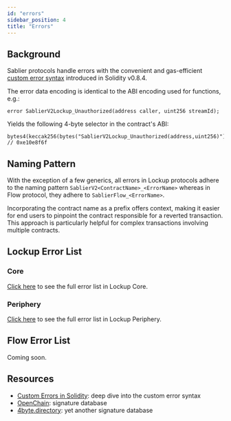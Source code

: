 ```yaml
---
id: "errors"
sidebar_position: 4
title: "Errors"
---
```


## Background

Sablier protocols handle errors with the convenient and gas-efficient
[custom error syntax](https://blog.soliditylang.org/2021/04/21/custom-errors) introduced in Solidity v0.8.4.

The error data encoding is identical to the ABI encoding used for functions, e.g.:

```solidity
error SablierV2Lockup_Unauthorized(address caller, uint256 streamId);
```

Yields the following 4-byte selector in the contract's ABI:

```solidity
bytes4(keccak256(bytes("SablierV2Lockup_Unauthorized(address,uint256)")))
// 0xe10e8f6f
```

## Naming Pattern

With the exception of a few generics, all errors in Lockup protocols adhere to the naming pattern
`SablierV2<ContractName>_<ErrorName>` whereas in Flow protocol, they adhere to `SablierFlow_<ErrorName>`.

Incorporating the contract name as a prefix offers context, making it easier for end users to pinpoint the contract
responsible for a reverted transaction. This approach is particularly helpful for complex transactions involving
multiple contracts.

## Lockup Error List

### Core

[Click here](lockup/core/libraries/library.Errors) to see the full error list in Lockup Core.

### Periphery

[Click here](lockup/periphery/libraries/library.Errors) to see the full error list in Lockup Periphery.

## Flow Error List

Coming soon.

## Resources

- [Custom Errors in Solidity](https://blog.soliditylang.org/2021/04/21/custom-errors/): deep dive into the custom error
  syntax
- [OpenChain](https://openchain.xyz/signatures): signature database
- [4byte.directory](https://4byte.directory/): yet another signature database

